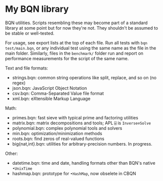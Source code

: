 # My BQN library

BQN utilities. Scripts resembling these may become part of a standard library at some point but for now they're not. They shouldn't be assumed to be stable or well-tested.

For usage, see export lists at the top of each file. Run all tests with `bqn test/main.bqn`, or any individual test using the same name as the file in the main folder. Similarly, files in the `benchmark/` folder run and report on performance measurements for the script of the same name.

Text and file formats:
- strings.bqn: common string operations like split, replace, and so on (no regex)
- json.bqn: JavaScript Object Notation
- csv.bqn: Comma-Separated Value file format
- xml.bqn: eXtensible Markup Language

Math:
- primes.bqn: fast sieve with typical prime and factoring utilities
- matrix.bqn: matrix decompositions and tools; APL `⌹` is `Inverse⊘Solve`
- polynomial.bqn: complex polynomial tools and solvers
- min.bqn: optimization/minimization methods
- roots.bqn: find zeros of real-valued functions
- big{nat,int}.bqn: utilities for arbitrary-precision numbers. In progress.

Other:
- datetime.bqn: time and date, handling formats other than BQN's native `•UnixTime`
- hashmap.bqn: prototype for `•HashMap`, now obselete in CBQN
